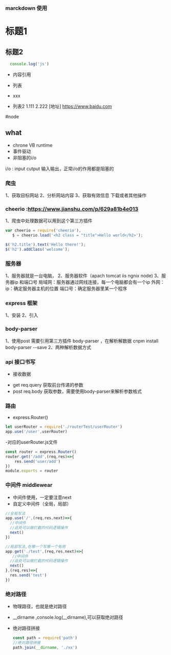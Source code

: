 ### marckdown 使用
# 标题1
## 标题2
```js
  console.log('js')

```
*  内容引用
+  列表
-  xxx
+  列表2
1.111
2.222
[地址] https://www.baidu.com

#node
## what
+ chrone VB runtime
+ 事件驱动
+ 非阻塞的i/o

i/o : input cutput 输入输出，正常i/o的作用都是阻塞的

### 爬虫
 1、获取目标网站
 2、分析网站内容
 3、获取有效信息 下载或者其他操作

 ### cheerio :https://www.jianshu.com/p/629a81b4e013
 1、爬虫中处理数据可以用到这个第三方插件

 ```js
 var cheerio = require('cheerio'),
    $ = cheerio.load('<h2 class = "title">Hello world</h2>');

$('h2.title').text('Hello there!');
$('h2').addClass('welcome');

 
 ```

 ### 服务器
  1、服务器就是一台电脑，
  2、服务器软件（apach tomcat iis  ngnix node)
  3、服务器ip 和端口号
局域网：服务器通过网线连接，每一个电脑都会有一个ip
外网：
ip：确定服务器主机的位置
端口号：确定服务器里某一个程序

 ### express 框架 
 1、安装
 2、引入

### body-parser
 1、使用post 需要引用第三方插件 body-parser ，在解析解数据
  cnpm install body-parser --save
  2、两种解析数据方式

### api 接口书写

  + 接收数据
   - get  req.query 获取前台传递的参数
   - post  req.body  获取参数，需要使用body-parser来解析参数格式

### 路由
 + express.Router()
  ```js
  let userRouter = require('./routerTest/userRouter')
  app.use('/user',userRouter)
  
  ```
  -对应的userRouter.js文件
  ```js
  const router = express.Router()
  router.get('/add',(req,res)=>{
      res.send('user/add')
  })
  module.exports = router
  ```

  ### 中间件 middlewear
   + 中间件使用，一定要注意next
   + 自定义中间件（全局，局部）

  ```js
  //全局写法
  app.use('/',(req,res,next)=>{
    //中间件
    //此处可以做拦截的代码逻辑操作
    next()
  })

  //局部写法,在哪一个写哪一个有用
  app.get('./test',(req,res,next)=>{
     //中间件
    //此处可以做拦截的代码逻辑操作
    next()
  },(req,res)=>{
    res.send('test')
  })

  ```
### 绝对路径
 + 物理路径，也就是绝对路径
  - __dirname  ,console.log(__dirname),可以获取绝对路径
+ 绝对路径拼接
  ```js
  const path = require('path')
  //绝对路径拼接
  path.join(__dirname, './xx')

  ```
